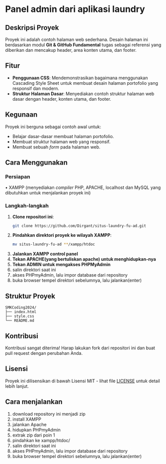 # Panel admin dari aplikasi laundry

## Deskripsi Proyek
Proyek ini adalah contoh halaman web sederhana. Desain halaman ini berdasarkan modul **Git & GitHub Fundamental** tugas sebagai referensi yang diberikan dan mencakup header, area konten utama, dan footer.

## Fitur
- **Penggunaan CSS**: Mendemonstrasikan bagaimana menggunakan Cascading Style Sheet untuk membuat desain halaman portofolio yang responsif dan modern.
- **Struktur Halaman Dasar**: Menyediakan contoh struktur halaman web dasar dengan header, konten utama, dan footer.

## Kegunaan
Proyek ini berguna sebagai contoh awal untuk:
- Belajar dasar-dasar membuat halaman portofolio.
- Membuat struktur halaman web yang responsif.
- Membuat sebuah _form_ pada halaman web.

## Cara Menggunakan
### Persiapan
• XAMPP (menyediakan _compiler_ PHP, APACHE, localhost dan MySQL yang dibutuhkan untuk menjalankan proyek ini)
### Langkah-langkah
1. **Clone repositori ini**:
    ```bash
    git clone https://github.com/Dirgant/situs-laundry-fu-ad.git
    ```
2. **Pindahkan direktori proyek ke wilayah XAMPP**:
    ```bash
    mv situs-laundry-fu-ad **/xampp/htdoc
    ```
3. **Jalankan XAMPP control panel**
3. **Tekan APACHE(yang bertuliskan apache) untuk menghidupkan-nya**
4. **Tekan ADMIN untuk mengakses PHPMyAdmin**
7. salin direktori saat ini
8. akses PHPmyAdmin, lalu impor database dari repository
9. buka browser tempel direktori sebelumnya, lalu jalankan(enter)

## Struktur Proyek
```
SMKCoding2024/
├── index.html
├── style.css
└── README.md
```

## Kontribusi
Kontribusi sangat diterima! Harap lakukan fork dari repositori ini dan buat pull request dengan perubahan Anda.

## Lisensi
Proyek ini dilisensikan di bawah Lisensi MIT - lihat file [LICENSE](LICENSE) untuk detail lebih lanjut.

## Cara menjalankan
1. download repository ini menjadi zip
2. install XAMPP
3. jalankan Apache
4. hidupkan PHPmyAdmin
5. extrak zip dari poin 1
6. pindahkan ke xampp/htdoc/
7. salin direktori saat ini
8. akses PHPmyAdmin, lalu impor database dari repository
9. buka browser tempel direktori sebelumnya, lalu jalankan(enter)
